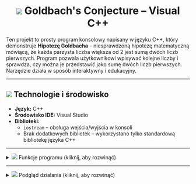 <h1 align="center"><img src="https://img.icons8.com/ios-filled/50/FFFFFF/sigma.png" height="22px" /> Goldbach's Conjecture – Visual C++</h1>

Ten projekt to prosty program konsolowy napisany w języku C++, który demonstruje **Hipotezę Goldbacha** – niesprawdzoną hipotezę matematyczną mówiącą, że każda parzysta liczba większa od 2 jest sumą dwóch liczb pierwszych. Program pozwala użytkownikowi wpisywać kolejne liczby i sprawdza, czy można je przedstawić jako sumę dwóch liczb pierwszych. Narzędzie działa w sposób interaktywny i edukacyjny.

---

## <img src="https://img.icons8.com/pastel-glyph/64/FFFFFF/code--v2.png" height="22px" /> Technologie i środowisko

- **Język:** C++  
- **Środowisko IDE:** Visual Studio  
- **Biblioteki:**  
  - `iostream` – obsługa wejścia/wyjścia w konsoli  
  - Brak dodatkowych bibliotek – wykorzystano tylko standardową bibliotekę języka C++

---

<details>
  <summary><img src="https://img.icons8.com/ios-filled/50/FFFFFF/pin.png" height="22px"/> Funkcje programu (kliknij, aby rozwinąć)</summary>

### 1. `czyPierwsza(int n)`
Funkcja sprawdzająca, czy dana liczba jest liczbą pierwszą.  
Zwraca `true`, jeśli liczba jest pierwsza, `false` w przeciwnym przypadku.  
- Działa w oparciu o dzielenie próbne do pierwiastka z liczby.

---

### 2. `main()`
Główna funkcja programu obsługująca:
- Pętlę wejściową użytkownika
- Walidację wprowadzonej liczby
- Wyszukiwanie par liczb pierwszych sumujących się do danej liczby
- Wyświetlanie wyników w formacie:  
  `10 = 3 + 7`  
  `10 = 5 + 5`
- Komunikat końcowy:  
  `Hipoteza Goldbacha obalona!` (gdy nie znaleziono żadnej pary)

---

### 3. Zmienne pomocnicze:
- `int liczba` – przechowuje liczbę podaną przez użytkownika  
- `bool znaleziono` – flaga informująca, czy znaleziono poprawną parę liczb pierwszych  
- `int i, j` – liczby pierwsze składowe testowane w każdej iteracji

</details>

---

<details>
  <summary><img src="https://img.icons8.com/ios-filled/50/FFFFFF/camera.png" height="22px"/> Podgląd działania (kliknij, aby rozwinąć)</summary>

Poniżej przykład działania aplikacji w terminalu (folder `/images`):

<img src="goldbach-conjecture/images/result1.png" alt="Podgląd działania" width="700"/>

</details>
